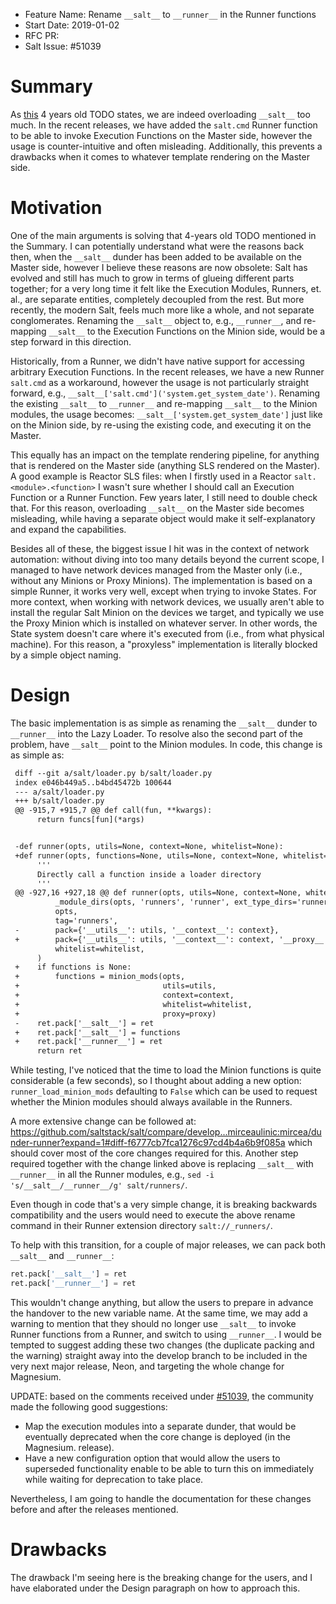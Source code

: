 - Feature Name: Rename ``__salt__`` to ``__runner__`` in the Runner functions
- Start Date: 2019-01-02
- RFC PR: 
- Salt Issue: #51039

# Summary
[summary]: #summary

As [this](https://github.com/saltstack/salt/blob/develop/salt/loader.py#L933) 4
years old TODO states, we are indeed overloading ``__salt__`` too much.
In the recent releases, we have added the ``salt.cmd`` Runner function to
be able to invoke Execution Functions on the Master side, however the usage is
counter-intuitive and often misleading. Additionally, this prevents a drawbacks
when it comes to whatever template rendering on the Master side.

# Motivation
[motivation]: #motivation

One of the main arguments is solving that 4-years old TODO mentioned in the
Summary. I can potentially understand what were the reasons back then, when the
``__salt__`` dunder has been added to be available on the Master side, however I
believe these reasons are now obsolete: Salt has evolved and still has much to
grow in terms of glueing different parts together; for a very long time it felt
like the Execution Modules, Runners, et. al., are separate entities, completely
decoupled from the rest. But more recently, the modern Salt, feels much more
like a whole, and not separate conglomerates. Renaming the ``__salt__`` object
to, e.g., ``__runner__``, and re-mapping ``__salt__`` to the Execution Functions
on the Minion side, would be a step forward in this direction.

Historically, from a Runner, we didn't have native support for accessing
arbitrary Execution Functions. In the recent releases, we have a new Runner
``salt.cmd`` as a workaround, however the usage is not particularly
straight forward, e.g., ``__salt__['salt.cmd']('system.get_system_date')``.
Renaming the existing ``__salt__`` to ``__runner__`` and re-mapping ``__salt__``
to the Minion modules, the usage becomes: ``__salt__['system.get_system_date']``
just like on the Minion side, by re-using the existing code, and executing it
on the Master.

This equally has an impact on the template rendering pipeline, for anything that
is rendered on the Master side (anything SLS rendered on the Master). A good
example is Reactor SLS files: when I firstly used in a Reactor
``salt.<module>.<function>`` I wasn't sure whether I should call an Execution
Function or a Runner Function. Few years later, I still need to double check
that. For this reason, overloading ``__salt__`` on the Master side becomes
misleading, while having a separate object would make it self-explanatory and
expand the capabilities.

Besides all of these, the biggest issue I hit was in the context of network
automation: without diving into too many details beyond the current scope, I
managed to have network devices managed from the Master only (i.e., without any
Minions or Proxy Minions). The implementation is based on a simple Runner, it
works very well, except when trying to invoke States. For more context, when
working with network devices, we usually aren't able to install the regular Salt
Minion on the devices we target, and typically we use the Proxy Minion which is
installed on whatever server. In other words, the State system doesn't care
where it's executed from (i.e., from what physical machine). For this reason, a
"proxyless" implementation is literally blocked by a simple object naming.

# Design
[design]: #detailed-design

The basic implementation is as simple as renaming the ``__salt__`` dunder to
``__runner__`` into the Lazy Loader. To resolve also the second part of the
problem, have ``__salt__`` point to the Minion modules. In code, this change is
as simple as:

```diff
 diff --git a/salt/loader.py b/salt/loader.py
 index e046b449a5..b4bd45472b 100644
 --- a/salt/loader.py
 +++ b/salt/loader.py
 @@ -915,7 +915,7 @@ def call(fun, **kwargs):
      return funcs[fun](*args)


 -def runner(opts, utils=None, context=None, whitelist=None):
 +def runner(opts, functions=None, utils=None, context=None, whitelist=None, proxy=None):
      '''
      Directly call a function inside a loader directory
      '''
 @@ -927,16 +927,18 @@ def runner(opts, utils=None, context=None, whitelist=None, proxy=None):
          _module_dirs(opts, 'runners', 'runner', ext_type_dirs='runner_dirs'),
          opts,
          tag='runners',
 -        pack={'__utils__': utils, '__context__': context},
 +        pack={'__utils__': utils, '__context__': context, '__proxy__': proxy},
          whitelist=whitelist,
      )
 +    if functions is None:
 +        functions = minion_mods(opts,
 +                                utils=utils,
 +                                context=context,
 +                                whitelist=whitelist,
 +                                proxy=proxy)
 -    ret.pack['__salt__'] = ret
 +    ret.pack['__salt__'] = functions
 +    ret.pack['__runner__'] = ret
      return ret
```

While testing, I've noticed that the time to load the Minion functions is quite
considerable (a few seconds), so I thought about adding a new option:
``runner_load_minion_mods`` defaulting to ``False`` which can be used to request
whether the Minion modules should always available in the Runners.

A more extensive change can be followed at:
https://github.com/saltstack/salt/compare/develop...mirceaulinic:mircea/dunder-runner?expand=1#diff-f6777cb7fca1276c97cd4b4a6b9f085a
which should cover most of the core changes required for this. Another step
required together with the change linked above is replacing ``__salt__`` with
``__runner__`` in all the Runner modules, e.g.,
``sed -i 's/__salt__/__runner__/g' salt/runners/``.

Even though in code that's a very simple change, it is breaking backwards
compatibility and the users would need to execute the above rename command in
their Runner extension directory ``salt://_runners/``.

To help with this transition, for a couple of major releases, we can pack both
``__salt__`` and ``__runner__``:

```python
ret.pack['__salt__'] = ret
ret.pack['__runner__'] = ret
```

This wouldn't change anything, but allow the users to prepare in advance the
handover to the new variable name. At the same time, we may add a warning to
mention that they should no longer use ``__salt__`` to invoke Runner functions
from a Runner, and switch to using ``__runner__``. I would be tempted to suggest
adding these two changes (the duplicate packing and the warning) straight away
into the develop branch to be included in the very next major release, Neon,
and targeting the whole change for Magnesium.

UPDATE: based on the comments received under
[#51039](https://github.com/saltstack/salt/issues/51039), the community made the
following good suggestions:

- Map the execution modules into a separate dunder, that would be eventually
  deprecated when the core change is deployed (in the Magnesium. release).
- Have a new configuration option that would allow the users to superseded
  functionality enable to be able to turn this on immediately while waiting for
  deprecation to take place.

Nevertheless, I am going to handle the documentation for these changes before 
and after the releases mentioned.

# Drawbacks
[drawbacks]: #drawbacks

The drawback I'm seeing here is the breaking change for the users, and I have
elaborated under the Design paragraph on how to approach this.
